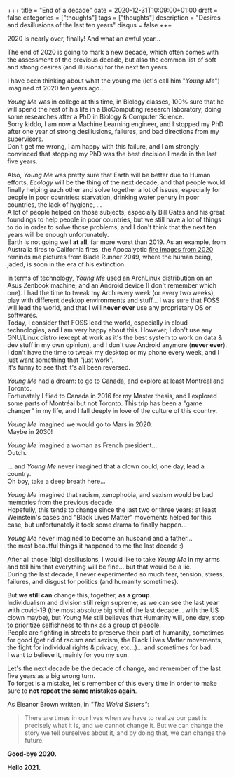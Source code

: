 +++
title = "End of a decade"
date = 2020-12-31T10:09:00+01:00
draft = false
categories = ["thoughts"]
tags = ["thoughts"]
description = "Desires and desillusions of the last ten years"
disqus = false
+++

2020 is nearly over, finally! And what an awful year...

The end of 2020 is going to mark a new decade, which often comes with the assessment of the previous decade, but also the common list of soft and strong desires (and illusions) for the next ten years.

I have been thinking about what the young me (let's call him "_Young Me_") imagined of 2020 ten years ago...

_Young Me_ was in college at this time, in Biology classes, 100% sure that he will spend the rest of his life in a 
BioComputing research laboratory, doing some researches after a PhD in Biology & Computer Science.  
Sorry kiddo, I am now a Machine Learning engineer, and I stopped my PhD after one year of strong desillusions, failures, and bad directions from my supervisors.  
Don't get me wrong, I am happy with this failure, and I am strongly convinced that stopping my PhD was the best decision I made in the last five years.

Also, _Young Me_ was pretty sure that Earth will be better due to Human efforts, *Ecology* will be **the** thing of the next decade, and that people would finally helping each other and solve together a lot of issues, especially for people in poor countries: starvation, drinking water penury in poor countries, the lack of hygiene, ...  
A lot of people helped on those subjects, especially Bill Gates and his great foundings to help people in poor countries, but we still have a lot of things to do in order to solve those problems, and I don't think that the next ten years will be enough unfortunately.  
Earth is not going well **at all**, far more worst than 2019.
As an example, from Australia fires to California fires, the Apocalyptic [fire images from 2020](https://www.9news.com.au/world/california-wildfires-photographer-captures-2020-in-one-image-as-fire-surrounds-covid19-safety-message/3a3ba113-77ad-4931-9f52-0647c58756b6) reminds me pictures from Blade Runner 2049, where the human being, jaded, is soon in the era of his extinction.

In terms of technology, _Young Me_ used an ArchLinux distribution on an Asus Zenbook machine, and an Android device (I don't remember which one). I had the time to tweak my Arch every week (or every two weeks), play with different desktop environments and stuff... I was sure that FOSS will lead the world, and that I will **never ever** use any proprietary OS or softwares.  
Today, I consider that FOSS lead the world, especially in cloud technologies, and I am very happy about this.
However, I don't use any GNU/Linux distro (except at work as it's the best system to work on data & dev stuff in my own opinion), and I don't use Android anymore (**never ever**).
I don't have the time to tweak my desktop or my phone every week, and I just want something that "just work".  
It's funny to see that it's all been reversed.

_Young Me_ had a dream: to go to Canada, and explore at least Montréal and Toronto.  
Fortunately I flied to Canada in 2016 for my Master thesis, and I explored some parts of Montréal but not Toronto.
This trip has been a "game changer" in my life, and I fall deeply in love of the culture of this country.

_Young Me_ imagined we would go to Mars in 2020.  
Maybe in 2030!

_Young Me_ imagined a woman as French president...  
Outch.

... and _Young Me_ never imagined that a clown could, one day, lead a country.  
Oh boy, take a deep breath here...

_Young Me_ imagined that racism, xenophobia, and sexism would be bad memories from the previous decade.  
Hopefully, this tends to change since the last two or three years: at least Weinstein's cases and "Black Lives Matter" movements helped for this case, but unfortunately it took some drama to finally happen...

_Young Me_ never imagined to become an husband and a father...  
the most beautful things it happened to me the last decade :)

After all those (big) desillusions, I would like to take _Young Me_ in my arms and tell him that everything will be fine... but that would be a lie.  
During the last decade, I never experimented so much fear, tension, stress, failures, and disgust for politics (and humanity sometimes).

But **we still can** change this, together, **as a group**.  
Individualism and division still reign supreme, as we can see the last year with covid-19 (the most absolute big shit of the last decade... with the US clown maybe), but _Young Me_ still believes that Humanity will, one day, stop to prioritize selfishness to think as a group of people.  
People are fighting in streets to preserve their part of humanity, sometimes for good (get rid of racism and sexism, the Black Lives Matter movements, the fight for individual rights & privacy, etc...)... and sometimes for bad.  
I want to believe it, mainly for you my son.

Let's the next decade be the decade of change, and remember of the last five years as a big wrong turn.  
To forget is a mistake, let's remember of this every time in order to make sure to **not repeat the same mistakes again**.

As Eleanor Brown written, in _"The Weird Sisters"_:

> There are times in our lives when we have to realize our past is precisely what it is, and we cannot change it. But we can change the story we tell ourselves about it, and by doing that, we can change the future.

**Good-bye 2020.**

**Hello 2021.**
